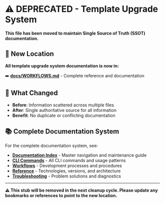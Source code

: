 # ⚠️ DEPRECATED - Template Upgrade System

**This file has been moved to maintain Single Source of Truth (SSOT) documentation.**

## 🎯 New Location

**All template upgrade system documentation is now in:**

➡️ **[docs/WORKFLOWS.md](./WORKFLOWS.md#template-management-workflows)** - Complete reference and documentation

## 🔄 What Changed

- **Before**: Information scattered across multiple files
- **After**: Single authoritative source for all information
- **Benefit**: No duplicate or conflicting documentation

## 📚 Complete Documentation System

For the complete documentation system, see:
- **[Documentation Index](./INDEX.md)** - Master navigation and maintenance guide
- **[CLI Commands](./CLI.md)** - All CLI commands and usage patterns
- **[Workflows](./WORKFLOWS.md)** - Development processes and procedures
- **[Reference](./REFERENCE.md)** - Technologies, versions, and architecture
- **[Troubleshooting](./TROUBLESHOOTING.md)** - Problem solutions and diagnostics

---

**⚠️ This stub will be removed in the next cleanup cycle. Please update any bookmarks or references to point to the new location.**
